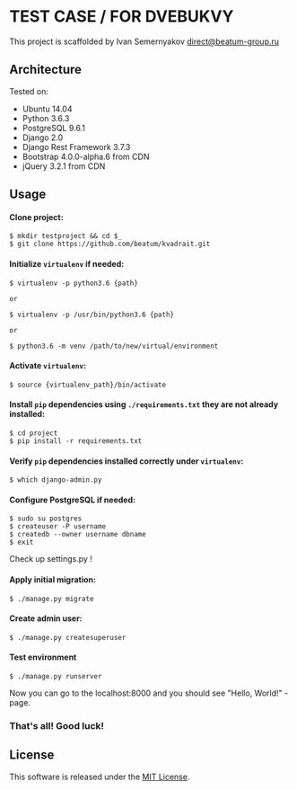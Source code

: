 # TEST CASE / FOR DVEBUKVY

This project is scaffolded by Ivan Semernyakov <direct@beatum-group.ru>

## Architecture

Tested on:

* Ubuntu 14.04
* Python 3.6.3
* PostgreSQL 9.6.1
* Django 2.0
* Django Rest Framework 3.7.3
* Bootstrap 4.0.0-alpha.6 from CDN
* jQuery 3.2.1 from CDN

## Usage

#### Clone project:
```
$ mkdir testproject && cd $_
$ git clone https://github.com/beatum/kvadrait.git
```

#### Initialize ```virtualenv``` if needed:
```
$ virtualenv -p python3.6 {path}

or

$ virtualenv -p /usr/bin/python3.6 {path}

or

$ python3.6 -m venv /path/to/new/virtual/environment
```

#### Activate ```virtualenv```:
```
$ source {virtualenv_path}/bin/activate
```

#### Install ```pip``` dependencies using ```./requirements.txt``` they are not already installed:
```
$ cd project
$ pip install -r requirements.txt
```

#### Verify ```pip``` dependencies installed correctly under ```virtualenv```:
```
$ which django-admin.py
```

#### Configure PostgreSQL if needed:
```
$ sudo su postgres
$ createuser -P username
$ createdb --owner username dbname
$ exit
```

Check up settings.py !

#### Apply initial migration:
```
$ ./manage.py migrate
```

#### Create admin user:
```
$ ./manage.py createsuperuser
```

#### Test environment
```
$ ./manage.py runserver
```

Now you can go to the localhost:8000 and you should see "Hello, World!" - page.

### That's all! Good luck!

## License

This software is released under the [MIT License](http://opensource.org/licenses/MIT).

